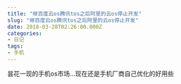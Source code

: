 ```yaml
---
title: "继百度云os腾讯tos之后阿里的云os停止开发"
slug: "继百度云os腾讯tos之后阿里的云os停止开发"
date: 2018-03-28T02:26:00.000Z
categories:
- 日记
tags:
- 手机
---
```


昙花一现的手机os市场…现在还是手机厂商自己优化的好用些
